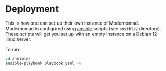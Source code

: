 # Deployment

This is how one can set up their own instance of Modernomad. Modernomad is configured
using [ansible](https://github.com/ansible/ansible) scripts (see `ansible/` directory).
These scripts will get you set up with an empty instance on a Debian 12 linux server.

To run:

```sh
cd ansible/
ansible-playbook playbook.yaml -v
```
